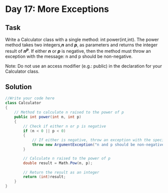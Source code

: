 ﻿# Day 17: More Exceptions

## Task

Write a Calculator class with a single method: int power(int,int). The power method takes two integers,**_n_**  and **_p_**, as parameters and returns the integer result of **_n<sup>p</sup>_**. If either **_n_** or **_p_** is negative, then the method must throw an exception with the message: n and p should be non-negative.

Note: Do not use an access modifier (e.g.: public) in the declaration for your Calculator class.

## Solution

```csharp
//Write your code here
class Calculator
{
    // Method to calculate n raised to the power of p
    public int power(int n, int p)
    {
        // Check if either n or p is negative
        if (n < 0 || p < 0)
        {
            // If either is negative, throw an exception with the specified message
            throw new ArgumentException("n and p should be non-negative");
        }

        // Calculate n raised to the power of p
        double result = Math.Pow(n, p);
        
        // Return the result as an integer
        return (int)result;
    }
}
```
